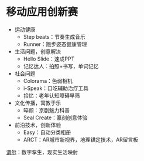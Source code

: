 # 移动应用创新赛

- 运动健康
  - Step beats：节奏生成音乐
  - Runner：跑步姿态健康管理
- 生活问题，创意解决
  - Hello Slide：速成PPT
  - 记忆达人：拍照+书写，单词记忆
- 社会问题
  - Colorama：色弱相机
  - i-Speak：口吃辅助治疗工具
  - 拾忆：老年认知障碍早筛
- 文化传播，寓教于乐
  - 晬颜：京剧魅力科普
  - Seal Create：篆刻创意体验
- 前沿技术，创新体验
  - Easy：自动分类相册
  - ARCT：AR城市新视界，地理锚定技术，AR留言板



[谓尔](https://new.qq.com/rain/a/20220224A08B8B00)：数字孪生，现实生活映射